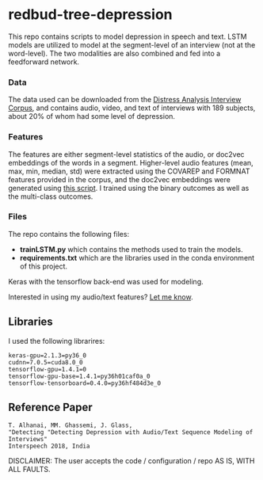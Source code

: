 # redbud-tree-depression
This repo contains scripts to model depression in speech and text. LSTM models are utilized to model at the segment-level of an interview (not at the word-level). The two modalities are also combined and fed into a feedforward network. 

### Data
The data used can be downloaded from the [Distress Analysis Interview Corpus](http://dcapswoz.ict.usc.edu/), and contains audio, video, and text of interviews with 189 subjects, about 20% of whom had some level of depression.

### Features
The features are either segment-level statistics of the audio, or doc2vec embeddings of the words in a segment. Higher-level audio features (mean, max, min, median, std) were extracted using the COVAREP and FORMNAT features provided in the corpus, and the doc2vec embeddings were generated using [this script](https://github.com/talhanai/sweet-wrapper-embeddings). I trained using the binary outcomes as well as the multi-class outcomes.

### Files
The repo contains the following files:

- **trainLSTM.py** which contains the methods used to train the models.
- **requirements.txt** which are the libraries used in the conda environment of this project.

Keras with the tensorflow back-end was used for modeling.

Interested in using my audio/text features? [Let me know](mailto:tuka@mit.edu).

## Libraries
I used the following librarires:
```
keras-gpu=2.1.3=py36_0
cudnn=7.0.5=cuda8.0_0
tensorflow-gpu=1.4.1=0
tensorflow-gpu-base=1.4.1=py36h01caf0a_0
tensorflow-tensorboard=0.4.0=py36hf484d3e_0
```

## Reference Paper

``` 
T. Alhanai, MM. Ghassemi, J. Glass, 
"Detecting "Detecting Depression with Audio/Text Sequence Modeling of Interviews"
Interspeech 2018, India
```



DISCLAIMER: The user accepts the code / configuration / repo AS IS, WITH ALL FAULTS.
